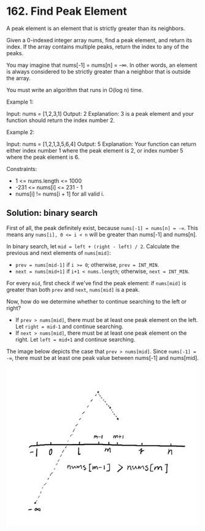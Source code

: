 # 162. Find Peak Element
A peak element is an element that is strictly greater than its neighbors.

Given a 0-indexed integer array nums, find a peak element, and return its index. If the array contains multiple peaks, return the index to any of the peaks.

You may imagine that nums[-1] = nums[n] = -∞. In other words, an element is always considered to be strictly greater than a neighbor that is outside the array.

You must write an algorithm that runs in O(log n) time.

Example 1:

Input: nums = [1,2,3,1]
Output: 2
Explanation: 3 is a peak element and your function should return the index number 2.

Example 2:

Input: nums = [1,2,1,3,5,6,4]
Output: 5
Explanation: Your function can return either index number 1 where the peak element is 2, or index number 5 where the peak element is 6.

Constraints:

* 1 <= nums.length <= 1000
* -231 <= nums[i] <= 231 - 1
* nums[i] != nums[i + 1] for all valid i.

## Solution: binary search
First of all, the peak definitely exist, because `nums[-1] = nums[n] = -∞`. This means any `nums[i], 0 <= i < n` will be greater than nums[-1] and nums[n].

In binary search, let `mid = left + (right - left) / 2`. Calculate the previous and next elements of `nums[mid]`:

* `prev = nums[mid-1]` if `i >= 0`; otherwise, `prev = INT_MIN`.
* `next = nums[mid+1]` if `i+1 < nums.length`; otherwise, `next = INT_MIN`.

For every `mid`, first check if we've find the peak element: if `nums[mid]` is greater than both `prev` and `next`, `nums[mid]` is a peak.

Now, how do we determine whether to continue searching to the left or right?

* If `prev > nums[mid]`, there must be at least one peak element on the left. Let `right = mid-1` and continue searching.
* If `next > nums[mid]`, there must be at least one peak element on the right. Let `left = mid+1` and continue searching.

The image below depicts the case that `prev > nums[mid]`. Since `nums[-1] = -∞`, there must be at least one peak value between nums[-1] and nums[mid].

![mid](162-FindPeakElement.png)

